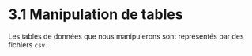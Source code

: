 # 3.1 Manipulation de tables

Les tables de données que nous manipulerons sont représentés par des fichiers `csv`.


